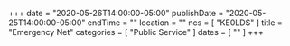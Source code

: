 +++
date = "2020-05-26T14:00:00-05:00"
publishDate = "2020-05-25T14:00:00-05:00"
endTime = ""
location = ""
ncs = [ "KE0LDS" ]
title = "Emergency Net"
categories = [ "Public Service" ]
dates = [ "" ]
+++
